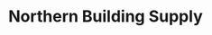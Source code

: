 ---
title: "Northern Building Supply"
url: /suttons-bay/northern-building-supply/
shop: Baumarkt
---